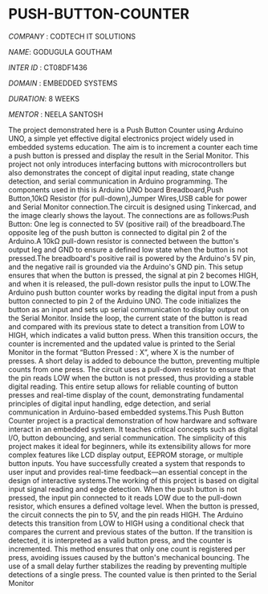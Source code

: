 # PUSH-BUTTON-COUNTER
*COMPANY* :  CODTECH IT SOLUTIONS 

*NAME*: GODUGULA GOUTHAM 

*INTER ID* : CT08DF1436

*DOMAIN* : EMBEDDED SYSTEMS 

*DURATION*: 8 WEEKS 

*MENTOR* : NEELA SANTOSH


The project demonstrated here is a Push Button Counter using Arduino UNO, a simple yet effective digital electronics project widely used in embedded systems education. The aim is to increment a counter each time a push button is pressed and display the result in the Serial Monitor. This project not only introduces interfacing buttons with microcontrollers but also demonstrates the concept of digital input reading, state change detection, and serial communication in Arduino programming. The components used in this is Arduino UNO board Breadboard,Push Button,10kΩ Resistor (for pull-down),Jumper Wires,USB cable for power and Serial Monitor connection.The circuit is designed using Tinkercad, and the image clearly shows the layout. The connections are as follows:Push Button: One leg is connected to 5V (positive rail) of the breadboard.The opposite leg of the push button is connected to digital pin 2 of the Arduino.A 10kΩ pull-down resistor is connected between the button's output leg and GND to ensure a defined low state when the button is not pressed.The breadboard's positive rail is powered by the Arduino's 5V pin, and the negative rail is grounded via the Arduino's GND pin. This setup ensures that when the button is pressed, the signal at pin 2 becomes HIGH, and when it is released, the pull-down resistor pulls the input to LOW.The Arduino push button counter works by reading the digital input from a push button connected to pin 2 of the Arduino UNO. The code initializes the button as an input and sets up serial communication to display output on the Serial Monitor. Inside the loop, the current state of the button is read and compared with its previous state to detect a transition from LOW to HIGH, which indicates a valid button press. When this transition occurs, the counter is incremented and the updated value is printed to the Serial Monitor in the format “Button Pressed : X”, where X is the number of presses. A short delay is added to debounce the button, preventing multiple counts from one press. The circuit uses a pull-down resistor to ensure that the pin reads LOW when the button is not pressed, thus providing a stable digital reading. This entire setup allows for reliable counting of button presses and real-time display of the count, demonstrating fundamental principles of digital input handling, edge detection, and serial communication in Arduino-based embedded systems.This Push Button Counter project is a practical demonstration of how hardware and software interact in an embedded system. It teaches critical concepts such as digital I/O, button debouncing, and serial communication. The simplicity of this project makes it ideal for beginners, while its extensibility allows for more complex features like LCD display output, EEPROM storage, or multiple button inputs. You have successfully created a system that responds to user input and provides real-time feedback—an essential concept in the design of interactive systems.The working of this project is based on digital input signal reading and edge detection. When the push button is not pressed, the input pin connected to it reads LOW due to the pull-down resistor, which ensures a defined voltage level. When the button is pressed, the circuit connects the pin to 5V, and the pin reads HIGH. The Arduino detects this transition from LOW to HIGH using a conditional check that compares the current and previous states of the button. If the transition is detected, it is interpreted as a valid button press, and the counter is incremented. This method ensures that only one count is registered per press, avoiding issues caused by the button's mechanical bouncing. The use of a small delay further stabilizes the reading by preventing multiple detections of a single press. The counted value is then printed to the Serial Monitor

